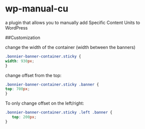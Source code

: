 # wp-manual-cu
a plugin that allows you to manually add Specific Content Units to WordPress

##Customization

change the width of the container (width between the banners)

```css
.bonnier-banner-container.sticky {
width: 930px;
}
```

change offset from the top:

```css
.bonnier-banner-container.sticky .banner {
top: 700px;
}
```

To only change offset on the left/right:

```css
.bonnier-banner-container.sticky .left .banner {
   top: 200px;
}
```